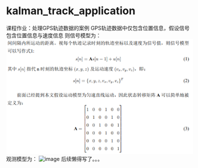 # kalman_track_application
课程作业：处理GPS轨迹数据的案例
GPS轨迹数据中仅包含位置信息，假设信号包含位置信息与速度信息
则信号模型为：
![image](https://github.com/Hibari36/kalman_track_application/blob/master/figure/%E4%BF%A1%E5%8F%B7%E6%A8%A1%E5%9E%8B.png)
观测模型为：
![image](https://github.com/MaiEmily/map/blob/master/public/image/20190528145810708.png)
后续懒得写了。。。
